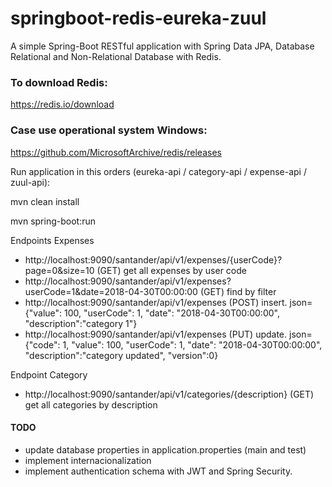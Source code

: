 # springboot-redis-eureka-zuul
A simple Spring-Boot RESTful application with Spring Data JPA, Database Relational and Non-Relational Database with Redis.

### To download Redis: 
https://redis.io/download

### Case use operational system Windows:
https://github.com/MicrosoftArchive/redis/releases

Run application in this orders (eureka-api / category-api / expense-api / zuul-api): 

mvn clean install

mvn spring-boot:run

Endpoints Expenses

* http://localhost:9090/santander/api/v1/expenses/{userCode}?page=0&size=10 (GET) get all expenses by user code
* http://localhost:9090/santander/api/v1/expenses?userCode=1&date=2018-04-30T00:00:00 (GET) find by filter
* http://localhost:9090/santander/api/v1/expenses (POST) insert. json= {"value": 100, "userCode": 1, "date": "2018-04-30T00:00:00", "description":"category 1"}
* http://localhost:9090/santander/api/v1/expenses (PUT) update. json= {"code": 1, "value": 100, "userCode": 1, "date": "2018-04-30T00:00:00", "description":"category updated", "version":0}

Endpoint Category

* http://localhost:9090/santander/api/v1/categories/{description} (GET) get all categories by description

#### TODO
* update database properties in application.properties (main and test)
* implement internacionalization
* implement authentication schema with JWT and Spring Security.
